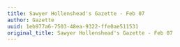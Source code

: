 ```yaml
---
title: Sawyer Hollenshead's Gazette - Feb 07
author: Gazette
uuid: 1eb977a6-7503-48ea-9322-ffe0ae511531
original_title: Sawyer Hollenshead's Gazette - Feb 07
---
```


